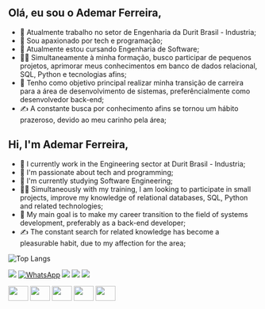 ## Olá, eu sou o Ademar Ferreira,

- 💼 Atualmente trabalho no setor de Engenharia da Durit Brasil - Industria;
- 🖤 Sou apaxionado por tech e programação;
- 📘 Atualmente estou cursando Engenharia de Software;
- 👨‍💻 Simultaneamente à minha formação, busco participar de pequenos projetos, aprimorar meus conhecimentos em banco de dados relacional, SQL, Python e tecnologias afins;
- 🚀 Tenho como objetivo principal realizar minha transição de carreira para a área de desenvolvimento de sistemas, preferêncialmente como desenvolvedor back-end;
- ✍ A constante busca por conhecimento afins se tornou um hábito prazeroso, devido ao meu carinho pela área;

## Hi, I'm Ademar Ferreira,

- 💼 I currently work in the Engineering sector at Durit Brasil - Industria;
- 🖤 I'm passionate about tech and programming;
- 📘 I'm currently studying Software Engineering;
- 👨‍💻 Simultaneously with my training, I am looking to participate in small projects, improve my knowledge of relational databases, SQL, Python and related technologies;
- 🚀 My main goal is to make my career transition to the field of systems development, preferably as a back-end developer;
- ✍ The constant search for related knowledge has become a pleasurable habit, due to my affection for the area;

![Top Langs](https://github-readme-stats.vercel.app/api/top-langs/?username=ademarfs)

<a href="https://www.linkedin.com/in/ademarfs" target="_blank"><img src="https://img.shields.io/badge/-LinkedIn-%230077B5?style=for-the-badge&logo=linkedin&logoColor=white" target="_blank"></a>
<a href="https://api.whatsapp.com/send?phone=5571992415136" target="_blank"><img src="https://img.shields.io/badge/-WhatsApp-%2325D366?style=for-the-badge&logo=whatsapp&logoColor=white" alt="WhatsApp"></a>
<a href="https://instagram.com/ademarfs" target="_blank"><img src="https://img.shields.io/badge/-Instagram-%23E4405F?style=for-the-badge&logo=instagram&logoColor=white" target="_blank"></a> 
<a href = "mailto:ademar.filho69@gmail.com"><img src="https://img.shields.io/badge/-Gmail-%23333?style=for-the-badge&logo=gmail&logoColor=white" target="_blank"></a>
<a href="https://discord.gg/ademarfs" target="_blank"><img src="https://img.shields.io/badge/Discord-7289DA?style=for-the-badge&logo=discord&logoColor=white" target="_blank"></a>

<div style="display: inline_block">
  <img height='30' width='40' src="https://cdn.jsdelivr.net/gh/devicons/devicon/icons/python/python-original.svg" />
  <img height='30' width='40' src="https://cdn.jsdelivr.net/gh/devicons/devicon/icons/mysql/mysql-original-wordmark.svg" />
  <img height='30' width='40' src="https://cdn.jsdelivr.net/gh/devicons/devicon/icons/html5/html5-original.svg" />
  <img height='30' width='40' src="https://cdn.jsdelivr.net/gh/devicons/devicon/icons/css3/css3-original.svg" />
  <img height='30' width='40' src="https://cdn.jsdelivr.net/gh/devicons/devicon/icons/figma/figma-original.svg" />      
</div>
          
          
